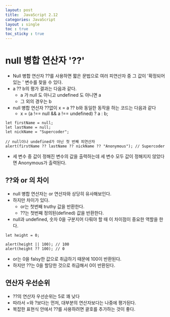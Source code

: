 ```yaml
---
layout: post
title:  JavaScript 2.12
categories: JavaScript
layout : single
toc : true 
toc_sticky : true
---
```


# null 병합 연산자 '??'

- Null 병합 연산자 ??를 사용하면 짧은 문법으로 여러 피연산자 중 그 값이 '확정되어 있는 ' 변수를 찾을 수 있다.
- a ?? b의 평가 결과는 다음과 같다.
  - a 가 null 도 아니고 undefined 도 아니면 a
  - 그 외의 경우는 b
- null 병합 연산자 ??없이 x = a ?? b와 동일한 동작을 하는 코드는 다음과 같다
  - x = (a !== null && a !== undefined) ? a : b;

```
let firstName = null;
let lastName = null;
let nickName = "Supercoder";

// null이나 undefined가 아닌 첫 번째 피연산자
alert(firstName ?? lastName ?? nickName ?? "Anonymous"); // Supercoder
```

- 세 변수 중 값이 정해진 변수의 값을 출력하는데 세 변수 모두 값이 정해지지 않았다면 Anonymous가 출력된다.



## ??와 or 의 차이

- null 병합 연산자는 or 연산자와 상당히 유사해보인다.
- 하지만 차이가 있다.
  - or는 첫번째 truthy 값을 반환한다.
  - ??는 첫번째 정의된(defined) 값을 반환한다.
- null과 undefined, 숫자 0을 구분지어 다뤄야 할 때 이 차이점이 중요한 역할을 한다.

```
let height = 0;

alert(height || 100); // 100
alert(height ?? 100); // 0
```

- or는 0을 falsy한 값으로 취급하기 때문에 100이 반환된다.
- 하지만 ??는 0을 할당한 것으로 취급해서 0이 반환된다.



## 연산자 우선순위

- ??의 연산자 우선순위는 5로 꽤 낮다
- 따라서 =와 ?보다는 먼저, 대부분의 연산자보다는 나중에 평가된다.
- 복잡한 표현식 안에서 ??를 사용하려면 괄호를 추가하는 것이 좋다.